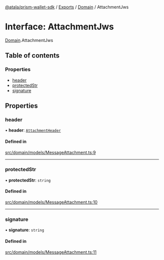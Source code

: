[@atala/prism-wallet-sdk](../README.md) / [Exports](../modules.md) / [Domain](../modules/Domain.md) / AttachmentJws

# Interface: AttachmentJws

[Domain](../modules/Domain.md).AttachmentJws

## Table of contents

### Properties

- [header](Domain.AttachmentJws.md#header)
- [protectedStr](Domain.AttachmentJws.md#protectedstr)
- [signature](Domain.AttachmentJws.md#signature)

## Properties

### header

• **header**: [`AttachmentHeader`](Domain.AttachmentHeader.md)

#### Defined in

[src/domain/models/MessageAttachment.ts:9](https://github.com/hyperledger/identus-edge-agent-sdk-ts/blob/47157819fe5d19bccc5fcc542e98f32706bff6c2/src/domain/models/MessageAttachment.ts#L9)

___

### protectedStr

• **protectedStr**: `string`

#### Defined in

[src/domain/models/MessageAttachment.ts:10](https://github.com/hyperledger/identus-edge-agent-sdk-ts/blob/47157819fe5d19bccc5fcc542e98f32706bff6c2/src/domain/models/MessageAttachment.ts#L10)

___

### signature

• **signature**: `string`

#### Defined in

[src/domain/models/MessageAttachment.ts:11](https://github.com/hyperledger/identus-edge-agent-sdk-ts/blob/47157819fe5d19bccc5fcc542e98f32706bff6c2/src/domain/models/MessageAttachment.ts#L11)

